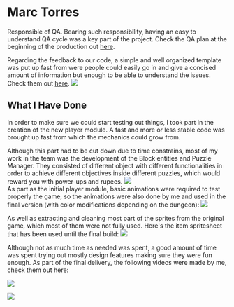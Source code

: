# Marc Torres

Responsible of QA. 
Bearing such responsibility, having an easy to understand QA cycle was a key part of the project. Check the QA plan at the beginning of the production out [here](https://github.com/BooLAW/Zelda-Project/wiki/QA). 

Regarding the feedback to our code, a simple and well organized template was put up fast from were people could easily go in and give a concised amount of information but enough to be able to understand the issues. Check them out [here](https://github.com/BooLAW/Zelda-Project/issues).
 ![](http://i.imgur.com/7MGEhYQ.png)  
## What I Have Done

In order to make sure we could start testing out things, I took part in the creation of the new player module. A fast and more or less stable code was brought up fast from which the mechanics could grow from.
 
Although this part had to be cut down due to time constrains, most of my work in the team was the development of the Block entities and Puzzle Manager. They consisted of different object with different functionalities in order to achieve different objectives inside different puzzles, which would reward you with power-ups and rupees.
![](http://i.imgur.com/t3Y0pMq.png)  
As part as the initial player module, basic animations were required to test properly the game, so the animations were also done by me and used in the final version (with color modifications depending on the dungeon): 
![](https://i.gyazo.com/80bfb409599a2e04308eae4e3f534c26.png)  

As well as extracting and cleaning most part of the sprites from the original game, which most of them were not fully used. Here's the item spritesheet that has been used until the final build:
![](http://i.imgur.com/Z9CR7nX.png)  

Although not as much time as needed was spent, a good amount of time was spent trying out mostly design features making sure they were fun enough. 
As part of the final delivery, the following videos were made by me, check them out here: 

[![](https://img.youtube.com/vi/KBBwDbrTZeM/0.jpg)](https://www.youtube.com/watch?v=KBBwDbrTZeM)  
  
[![](https://img.youtube.com/vi/xASPzPU7PFo/0.jpg)](https://www.youtube.com/watch?v=xASPzPU7PFo)
